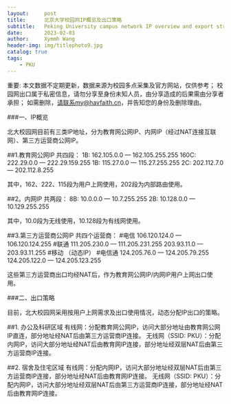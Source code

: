```yaml
---
layout:     post
title:      北京大学校园网IP概览及出口策略
subtitle:   Peking University campus network IP overview and export strategy
date:       2023-02-03
author:     Xymmh Wang
header-img: img/titlephoto9.jpg
catalog: true
tags:
    - PKU
---
```


重要: 
本文数据不定期更新，数据来源为校园多点采集及官方网站，仅供参考；
校园网出口属于私密信息，请勿分享至身份未知人员，由分享造成的后果需由分享者承担；
如需删除，请联系my@havfaith.cn，并告知您的身份及删除理由。


###一、IP概览

北大校园网目前有三类IP地址，分为教育网公网IP、内网IP（经过NAT连接互联网）、第三方运营商公网IP。

##1.教育网公网IP
共四段：
1B: 162.105.0.0 — 162.105.255.255 
160C: 222.29.0.0 — 222.29.159.255
1B: 115.27.0.0 — 115.27.255.255
2C: 202.112.7.0 — 202.112.8.255

其中，162、222、115段为用户上网使用，202段为内部路由使用。

##2。内网IP
共两段：
8B: 10.0.0.0 — 10.7.255.255
2B: 10.128.0.0 — 10.129.255.255

其中，10.0段为无线使用，10.128段为有线网使用。

##3.第三方运营商公网IP
共四个运营商：
#电信
106.120.124.0 — 106.120.124.255
#联通 
111.205.230.0 — 111.205.231.255
203.93.11.0 — 203.93.11.255
#移动
（动态IP）
#电信通
124.205.76.0 — 124.205.79.255
124.205.122.0 — 124.205.123.255

这些第三方运营商出口均经NAT后，作为教育网公网IP/内网IP用户上网出口使用。


###二、出口策略

目前，北大校园网采用按用户上网需求及出口使用情况，动态分配IP出口的策略。

##1. 办公及科研区域
有线网：分配教育网公网IP，访问大部分地址由教育网公网IP直连，部分地址经NAT后由第三方运营商IP连接。
无线网（SSID: PKU）：分配内网IP，访问大部分地址经NAT后由教育网IP连接，部分地址经双层NAT后由第三方运营商IP连接。

##2. 宿舍及住宅区域
有线网：分配内网IP，访问大部分地址经双层NAT后由第三方运营商IP连接，部分地址经NAT后由教育网IP连接。
无线网（SSID: PKU）：分配内网IP，访问大部分地址经双层NAT后由第三方运营商IP连接，部分地址经NAT后由教育网IP连接。




